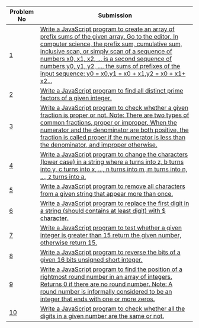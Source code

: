 | Problem No                                                            | Submission                                                     |
| --------------------------------------------------------------------- | -------------------------------------------------------------- |
| [1](https://github.com/abdullah-al-feroz/JavaScript--Problem--Solve/tree/main/Basic%20150%20Problems/131-140) | [Write a JavaScript program to create an array of prefix sums of the given array. Go to the editor. In computer science, the prefix sum, cumulative sum, inclusive scan, or simply scan of a sequence of numbers x0, x1, x2, ... is a second sequence of numbers y0, y1, y2, ..., the sums of prefixes of the input sequence: y0 = x0,y1 = x0 + x1,y2 = x0 + x1+ x2...](https://github.com/abdullah-al-feroz/JavaScript--Problem--Solve/tree/main/Basic%20150%20Problems/131-140)               |
| [2](https://github.com/abdullah-al-feroz/JavaScript--Problem--Solve/tree/main/Basic%20150%20Problems/131-140) | [Write a JavaScript program to find all distinct prime factors of a given integer.](https://github.com/abdullah-al-feroz/JavaScript--Problem--Solve/tree/main/Basic%20150%20Problems/131-140)       |
| [3](https://github.com/abdullah-al-feroz/JavaScript--Problem--Solve/tree/main/Basic%20150%20Problems/131-140) |[Write a JavaScript program to check whether a given fraction is proper or not. Note: There are two types of common fractions, proper or improper. When the numerator and the denominator are both positive, the fraction is called proper if the numerator is less than the denominator, and improper otherwise.](https://github.com/abdullah-al-feroz/JavaScript--Problem--Solve/tree/main/Basic%20150%20Problems/131-140) |
| [4](https://github.com/abdullah-al-feroz/JavaScript--Problem--Solve/tree/main/Basic%20150%20Problems/131-140) | [Write a JavaScript program to change the characters (lower case) in a string where a turns into z, b turns into y, c turns into x, ..., n turns into m, m turns into n, ..., z turns into a.](https://github.com/abdullah-al-feroz/JavaScript--Problem--Solve/tree/main/Basic%20150%20Problems/131-140)             |
| [5](https://github.com/abdullah-al-feroz/JavaScript--Problem--Solve/tree/main/Basic%20150%20Problems/131-140) | [Write a JavaScript program to remove all characters from a given string that appear more than once.](https://github.com/abdullah-al-feroz/JavaScript--Problem--Solve/tree/main/Basic%20150%20Problems/131-140)         |
| [6](https://github.com/abdullah-al-feroz/JavaScript--Problem--Solve/tree/main/Basic%20150%20Problems/131-140) | [Write a JavaScript program to replace the first digit in a string (should contains at least digit) with $ character.](https://github.com/abdullah-al-feroz/JavaScript--Problem--Solve/tree/main/Basic%20150%20Problems/131-140) |
| [7](https://github.com/abdullah-al-feroz/JavaScript--Problem--Solve/tree/main/Basic%20150%20Problems/131-140) | [Write a JavaScript program to test whether a given integer is greater than 15 return the given number, otherwise return 15.](https://github.com/abdullah-al-feroz/JavaScript--Problem--Solve/tree/main/Basic%20150%20Problems/131-140)    |
| [8](https://github.com/abdullah-al-feroz/JavaScript--Problem--Solve/tree/main/Basic%20150%20Problems/131-140) | [Write a JavaScript program to reverse the bits of a given 16 bits unsigned short integer.](https://github.com/abdullah-al-feroz/JavaScript--Problem--Solve/tree/main/Basic%20150%20Problems/131-140)             |
| [9](https://github.com/abdullah-al-feroz/JavaScript--Problem--Solve/tree/main/Basic%20150%20Problems/131-140) | [ Write a JavaScript program to find the position of a rightmost round number in an array of integers. Returns 0 if there are no round number. Note: A round number is informally considered to be an integer that ends with one or more zeros.](https://github.com/abdullah-al-feroz/JavaScript--Problem--Solve/tree/main/Basic%20150%20Problems/131-140) |
| [10](https://github.com/abdullah-al-feroz/JavaScript--Problem--Solve/tree/main/Basic%20150%20Problems/131-140)| [Write a JavaScript program to check whether all the digits in a given number are the same or not.](https://github.com/abdullah-al-feroz/JavaScript--Problem--Solve/tree/main/Basic%20150%20Problems/131-140) |

